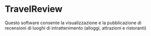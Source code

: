 # TravelReview
Questo software consente la visualizzazione e la pubblicazione di recensioni di luoghi di intrattenimento (alloggi, attrazioni e ristoranti)
